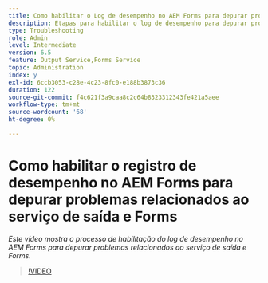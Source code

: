 ```yaml
---
title: Como habilitar o Log de desempenho no AEM Forms para depurar problemas relacionados ao Forms e ao serviço de saída
description: Etapas para habilitar o log de desempenho para depurar problemas relacionados ao Forms ou ao serviço de saída
type: Troubleshooting
role: Admin
level: Intermediate
version: 6.5
feature: Output Service,Forms Service
topic: Administration
index: y
exl-id: 6ccb3053-c28e-4c23-8fc0-e188b3873c36
duration: 122
source-git-commit: f4c621f3a9caa8c2c64b8323312343fe421a5aee
workflow-type: tm+mt
source-wordcount: '68'
ht-degree: 0%

---
```


# Como habilitar o registro de desempenho no AEM Forms para depurar problemas relacionados ao serviço de saída e Forms

*Este vídeo mostra o processo de habilitação do log de desempenho no AEM Forms para depurar problemas relacionados ao serviço de saída e Forms.*

>[!VIDEO](https://video.tv.adobe.com/v/335499?quality=12&learn=on)
